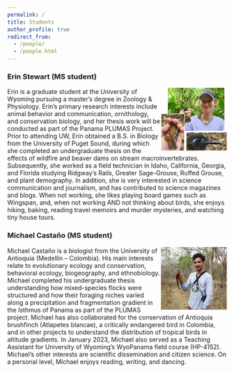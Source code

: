 ```yaml
---
permalink: /
title: Students
author_profile: true
redirect_from: 
  - /people/
  - /people.html
---
```


### Erin Stewart (MS student)
<img align="right" width="30%" src="assets/stewart.jpg">

Erin is a graduate student at the University of Wyoming pursuing a master’s degree in Zoology & Physiology. Erin’s primary research interests include animal behavior and communication, ornithology, and conservation biology, and her thesis work will be conducted as part of the Panama PLUMAS Project. Prior to attending UW, Erin obtained a B.S. in Biology from the University of Puget Sound, during which she completed an undergraduate thesis on the effects of wildfire and beaver dams on stream macroinvertebrates. Subsequently, she worked as a field technician in Idaho, California, Georgia, and Florida studying Ridgway’s Rails, Greater Sage-Grouse, Ruffed Grouse, and plant demography. In addition, she is very interested in science communication and journalism, and has contributed to science magazines and blogs. When not working, she likes playing board games such as Wingspan, and, when not working AND not thinking about birds, she enjoys hiking, baking, reading travel memoirs and murder mysteries, and watching tiny house tours.

### Michael Castaño (MS student)
<img align="right" width="30%" src="assets/castano2.jpg">
Michael Castaño is a biologist from the University of Antioquia (Medellín – Colombia). His main interests relate to evolutionary ecology and conservation, behavioral ecology, biogeography, and ethnobiology. Michael completed his undergraduate thesis understanding how mixed-species flocks were structured and how their foraging niches varied along a precipitation and fragmentation gradient in the Isthmus of Panama as part of the PLUMAS project. Michael has also collaborated for the conservation of Antioquia brushfinch (Atlapetes blancae), a critically endangered bird in Colombia, and in other projects to understand the distribution of tropical birds in altitude gradients. In January 2023, Michael also served as a Teaching Assistant for University of Wyoming’s WyoPanama field course (HP-4152). Michael’s other interests are scientific dissemination and citizen science. On a personal level, Michael enjoys reading, writing, and dancing. 
